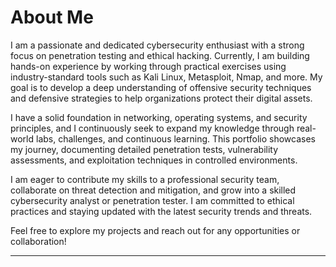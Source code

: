 # About Me

I am a passionate and dedicated cybersecurity enthusiast with a strong focus on penetration testing and ethical hacking. Currently, I am building hands-on experience by working through practical exercises using industry-standard tools such as Kali Linux, Metasploit, Nmap, and more. My goal is to develop a deep understanding of offensive security techniques and defensive strategies to help organizations protect their digital assets.

I have a solid foundation in networking, operating systems, and security principles, and I continuously seek to expand my knowledge through real-world labs, challenges, and continuous learning. This portfolio showcases my journey, documenting detailed penetration tests, vulnerability assessments, and exploitation techniques in controlled environments.

I am eager to contribute my skills to a professional security team, collaborate on threat detection and mitigation, and grow into a skilled cybersecurity analyst or penetration tester. I am committed to ethical practices and staying updated with the latest security trends and threats.

Feel free to explore my projects and reach out for any opportunities or collaboration!

---

